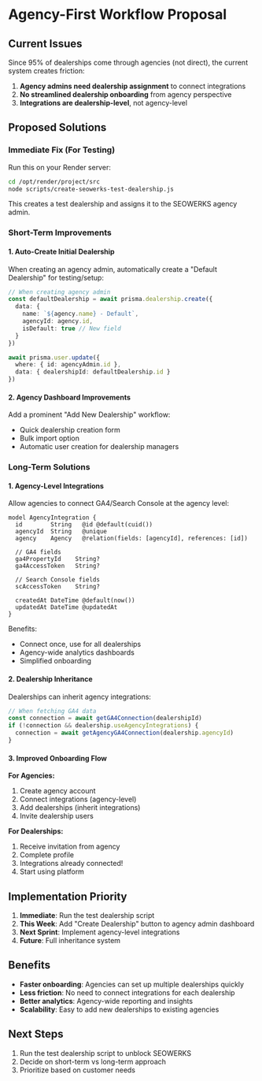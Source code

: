 # Agency-First Workflow Proposal

## Current Issues

Since 95% of dealerships come through agencies (not direct), the current system creates friction:

1. **Agency admins need dealership assignment** to connect integrations
2. **No streamlined dealership onboarding** from agency perspective
3. **Integrations are dealership-level**, not agency-level

## Proposed Solutions

### Immediate Fix (For Testing)

Run this on your Render server:
```bash
cd /opt/render/project/src
node scripts/create-seowerks-test-dealership.js
```

This creates a test dealership and assigns it to the SEOWERKS agency admin.

### Short-Term Improvements

#### 1. Auto-Create Initial Dealership
When creating an agency admin, automatically create a "Default Dealership" for testing/setup:

```typescript
// When creating agency admin
const defaultDealership = await prisma.dealership.create({
  data: {
    name: `${agency.name} - Default`,
    agencyId: agency.id,
    isDefault: true // New field
  }
})

await prisma.user.update({
  where: { id: agencyAdmin.id },
  data: { dealershipId: defaultDealership.id }
})
```

#### 2. Agency Dashboard Improvements
Add a prominent "Add New Dealership" workflow:
- Quick dealership creation form
- Bulk import option
- Automatic user creation for dealership managers

### Long-Term Solutions

#### 1. Agency-Level Integrations
Allow agencies to connect GA4/Search Console at the agency level:

```prisma
model AgencyIntegration {
  id        String   @id @default(cuid())
  agencyId  String   @unique
  agency    Agency   @relation(fields: [agencyId], references: [id])
  
  // GA4 fields
  ga4PropertyId    String?
  ga4AccessToken   String?
  
  // Search Console fields
  scAccessToken    String?
  
  createdAt DateTime @default(now())
  updatedAt DateTime @updatedAt
}
```

Benefits:
- Connect once, use for all dealerships
- Agency-wide analytics dashboards
- Simplified onboarding

#### 2. Dealership Inheritance
Dealerships can inherit agency integrations:

```typescript
// When fetching GA4 data
const connection = await getGA4Connection(dealershipId)
if (!connection && dealership.useAgencyIntegrations) {
  connection = await getAgencyGA4Connection(dealership.agencyId)
}
```

#### 3. Improved Onboarding Flow

**For Agencies:**
1. Create agency account
2. Connect integrations (agency-level)
3. Add dealerships (inherit integrations)
4. Invite dealership users

**For Dealerships:**
1. Receive invitation from agency
2. Complete profile
3. Integrations already connected!
4. Start using platform

## Implementation Priority

1. **Immediate**: Run the test dealership script
2. **This Week**: Add "Create Dealership" button to agency admin dashboard
3. **Next Sprint**: Implement agency-level integrations
4. **Future**: Full inheritance system

## Benefits

- **Faster onboarding**: Agencies can set up multiple dealerships quickly
- **Less friction**: No need to connect integrations for each dealership
- **Better analytics**: Agency-wide reporting and insights
- **Scalability**: Easy to add new dealerships to existing agencies

## Next Steps

1. Run the test dealership script to unblock SEOWERKS
2. Decide on short-term vs long-term approach
3. Prioritize based on customer needs 